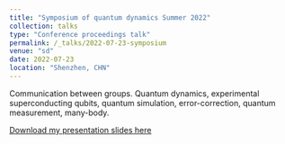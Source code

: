 ```yaml
---
title: "Symposium of quantum dynamics Summer 2022"
collection: talks
type: "Conference proceedings talk"
permalink: /_talks/2022-07-23-symposium
venue: "sd"
date: 2022-07-23
location: "Shenzhen, CHN"
---
```


Communication between groups. Quantum dynamics, experimental superconducting qubits, quantum simulation, error-correction, quantum measurement, many-body. 

[Download my presentation slides here](http://lockonchen.github.io/files/Present_my_projects.pdf)
